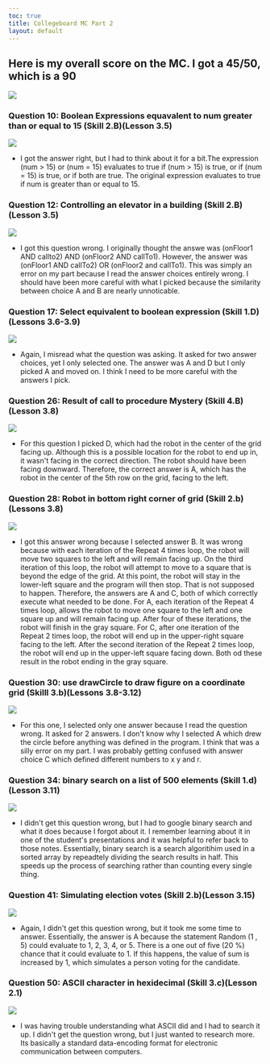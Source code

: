 ```yaml
---
toc: true
title: Collegeboard MC Part 2
layout: default
---
```


## Here is my overall score on the MC. I got a 45/50, which is a 90
![]({{site.baseurl}}/mc2results.png)

### Question 10: Boolean Expressions equavalent to num greater than or equal to 15 (Skill 2.B)(Lesson 3.5)
![]({{site.baseurl}}/q10.png)
- I got the answer right, but I had to think about it for a bit.The expression (num > 15) or (num = 15) evaluates to true if (num > 15) is true, or if (num = 15) is true, or if both are true. The original expression evaluates to true if num is greater than or equal to 15.


### Question 12: Controlling an elevator in a building (Skill 2.B)(Lesson 3.5)
![]({{site.baseurl}}/q12.png)
- I got this question wrong. I originally thought the answe was (onFloor1 AND callto2) AND (onFloor2 AND callTo1). However, the answer was (onFloor1 AND callTo2) OR (onFloor2 and callTo1). This was simply an error on my part because I read the answer choices entirely wrong. I should have been more careful with what I picked because the similarity between choice A and B are nearly unnoticable. 

### Question 17: Select equivalent to boolean expression (Skill 1.D)(Lessons 3.6-3.9)
![]({{site.baseurl}}/q17.png)
- Again, I misread what the question was asking. It asked for two answer choices, yet I only selected one. The answer was A and D but I only picked A and moved on. I think I need to be more careful with the answers I pick. 

### Question 26: Result of call to procedure Mystery (Skill 4.B)(Lesson 3.8)
![]({{site.baseurl}}/q26.png)
- For this question I picked D, which had the robot in the center of the grid facing up. Although this is a possible location for the robot to end up in, it wasn't facing in the correct direction. The robot should have been facing downward. Therefore, the correct answer is A, which has the robot in the center of the 5th row on the grid, facing to the left. 

### Question 28: Robot in bottom right corner of grid (Skill 2.b)(Lessons 3.8)
![]({{site.baseurl}}/q28.png)
- I got this answer wrong because I selected answer B. It was wrong because with each iteration of the Repeat 4 times loop, the robot will move two squares to the left and will remain facing up. On the third iteration of this loop, the robot will attempt to move to a square that is beyond the edge of the grid. At this point, the robot will stay in the lower-left square and the program will then stop. That is not supposed to happen. Therefore, the answers are A and C, both of which correctly execute what needed to be done. For A,  each iteration of the Repeat 4 times loop, allows the robot to move one square to the left and one square up and will remain facing up. After four of these iterations, the robot will finish in the gray square. For C, after one iteration of the Repeat 2 times loop, the robot will end up in the upper-right square facing to the left. After the second iteration of the Repeat 2 times loop, the robot will end up in the upper-left square facing down. Both od these result in the robot ending in the gray square. 

### Question 30: use drawCircle to draw figure on a coordinate grid (Skilll 3.b)(Lessons 3.8-3.12)
![]({{site.baseurl}}/q30.png)
- For this one, I selected only one answer because I read the question wrong. It asked for 2 answers. I don't know why I selected A which drew the circle before anything was defined in the program. I think that was a silly error on my part. I was probably getting confused with answer choice C which defined different numbers to x y and r. 

### Question 34: binary search on a list of 500 elements (Skill 1.d)(Lesson 3.11)
![]({{site.baseurl}}/q34.png)
- I didn't get this question wrong, but I had to google binary search and what it does because I forgot about it. I remember learning about it in one of the student's presentations and it was helpful to refer back to those notes. Essentially, binary search is a search algoritihim used in a sorted array by repeadtely dividing the search results in half. This speeds up the process of searching rather than counting every single thing. 

### Question 41: Simulating election votes (Skill 2.b)(Lesson 3.15)
![]({{site.baseurl}}/q41.png)
- Again, I didn't get this question wrong, but it took me some time to answer. Essentially, the answer is A because the statement Random (1 , 5) could evaluate to 1, 2, 3, 4, or 5. There is a one out of five (20 %) chance that it could evaluate to 1. If this happens, the value of  sum is increased by 1, which simulates a person voting for the candidate.

### Question 50: ASCII character in hexidecimal (Skill 3.c)(Lesson 2.1)
![]({{site.baseurl}}/q50.png)
- I was having trouble understanding what ASCII did and I had to search it up. I didn't get the question wrong, but I just wanted to research more. Its basically a standard data-encoding format for electronic communication between computers. 
